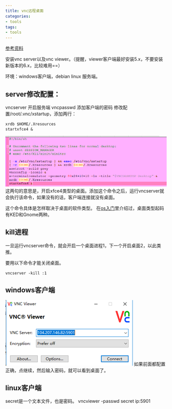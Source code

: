 ```yaml
---
title: vnc远程桌面
categories:
- tools
tags:
- tools
---
```


[参考资料](https://www.digitalocean.com/community/tutorials/how-to-install-and-configure-vnc-on-ubuntu-14-04)

安装vnc server以及vnc viewer。（提醒，viewer客户端最好安装5.x，不要安装新版本的6.x，比较难用==）

环境：windows客户端，debian linux 服务端。

## server修改配置：
vncserver 开启服务端
vncpasswd 添加客户端的密码
修改配置/root/.vnc/xstartup，添加两行：
```
xrdb $HOME/.Xresources
startxfce4 &
```
![1](https://raw.githubusercontent.com/Whale3070/Whale3070.github.io/master/images/11-12/1.PNG)
这两句的意思是，开启xfce4类型的桌面。添加这个命令之后，运行vncserver就会执行该命令，如果没有的话，客户端连接就没有桌面。

这个命令具体是怎样取决于桌面的软件类型。
在[os入门](https://whale3070.github.io/linux/2016/01/01/OS%E5%85%A5%E9%97%A8/)里介绍过，桌面类型起码有KED和Gnome两种。

## kill进程
一旦运行vncserver命令，就会开启一个桌面进程1，下一个开启桌面2，以此类推。

要用以下命令才能关闭桌面。
```
vncserver -kill :1
```
## windows客户端

![2](https://raw.githubusercontent.com/Whale3070/Whale3070.github.io/master/images/11-12/2.PNG)
如果前面都配置正确，点继续，然后输入密码，就可以看到桌面了。

## linux客户端
secret是一个文本文件，也是密码。
vncviewer -passwd secret ip:5901
